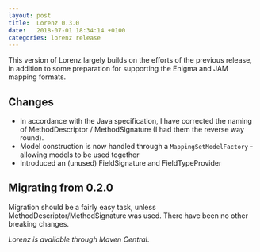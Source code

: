 ```yaml
---
layout: post
title:  Lorenz 0.3.0
date:   2018-07-01 18:34:14 +0100
categories: lorenz release
---
```


This version of Lorenz largely builds on the efforts of the previous release, in addition
to some preparation for supporting the Enigma and JAM mapping formats.

## Changes

- In accordance with the Java specification, I have corrected the naming of MethodDescriptor
  / MethodSignature (I had them the reverse way round).
- Model construction is now handled through a `MappingSetModelFactory` - allowing models to
  be used together
- Introduced an (unused) FieldSignature and FieldTypeProvider

## Migrating from 0.2.0

Migration should be a fairly easy task, unless MethodDescriptor/MethodSignature was used.
There have been no other breaking changes.

*Lorenz is available through Maven Central*.
